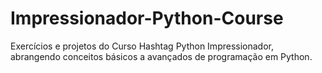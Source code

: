 # Impressionador-Python-Course
Exercícios e projetos do Curso Hashtag Python Impressionador, abrangendo conceitos básicos a avançados de programação em Python.
